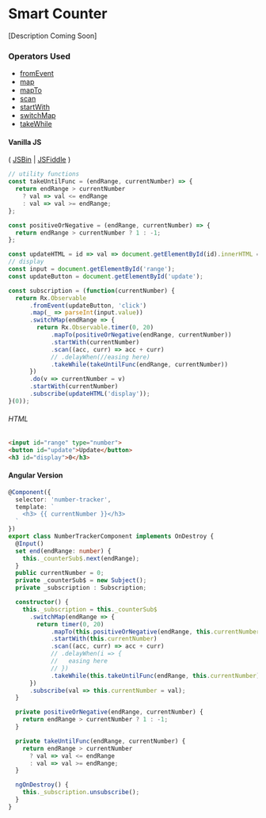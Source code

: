 # Smart Counter

[Description Coming Soon]

### Operators Used
* [fromEvent](../operators/creation/fromevent.md)
* [map](../operators/transformation/map.md)
* [mapTo](../operators/transformation/mapto.md)
* [scan](../operators/transformation/scan.md)
* [startWith](../operators/combination/startwith.md)
* [switchMap](../operators/transformation/switchmap.md)
* [takeWhile](../operators/filtering/takewhile.md)

#### Vanilla JS

( [JSBin](http://jsbin.com/jojucaqiki/1/edit?js,output) | [JSFiddle](https://jsfiddle.net/btroncone/au4sqvxu/) )
```ts
// utility functions
const takeUntilFunc = (endRange, currentNumber) => {
  return endRange > currentNumber
    ? val => val <= endRange
    : val => val >= endRange;
};

const positiveOrNegative = (endRange, currentNumber) => {
  return endRange > currentNumber ? 1 : -1;
};

const updateHTML = id => val => document.getElementById(id).innerHTML = val;
// display
const input = document.getElementById('range');
const updateButton = document.getElementById('update');

const subscription = (function(currentNumber) {
  return Rx.Observable
      .fromEvent(updateButton, 'click')
      .map(_ => parseInt(input.value))
      .switchMap(endRange => {
        return Rx.Observable.timer(0, 20)
            .mapTo(positiveOrNegative(endRange, currentNumber))
            .startWith(currentNumber)
            .scan((acc, curr) => acc + curr)
            // .delayWhen(//easing here)
            .takeWhile(takeUntilFunc(endRange, currentNumber))
      })
      .do(v => currentNumber = v)
      .startWith(currentNumber)
      .subscribe(updateHTML('display'));
}(0));

```

###### HTML
```html
<input id="range" type="number">
<button id="update">Update</button>
<h3 id="display">0</h3>
```

#### Angular Version

```ts
@Component({
  selector: 'number-tracker',
  template: `
    <h3> {{ currentNumber }}</h3>
  `
})
export class NumberTrackerComponent implements OnDestroy {
  @Input()
  set end(endRange: number) {
    this._counterSub$.next(endRange);
  }
  public currentNumber = 0;
  private _counterSub$ = new Subject();
  private _subscription : Subscription;

  constructor() {
    this._subscription = this._counterSub$
      .switchMap(endRange => {
        return timer(0, 20)
            .mapTo(this.positiveOrNegative(endRange, this.currentNumber))
            .startWith(this.currentNumber)
            .scan((acc, curr) => acc + curr)
            // .delayWhen(i => {
            //   easing here
            // })
            .takeWhile(this.takeUntilFunc(endRange, this.currentNumber));
      })
      .subscribe(val => this.currentNumber = val);
  }

  private positiveOrNegative(endRange, currentNumber) {
    return endRange > currentNumber ? 1 : -1;
  }

  private takeUntilFunc(endRange, currentNumber) {
    return endRange > currentNumber
      ? val => val <= endRange
      : val => val >= endRange;
  }

  ngOnDestroy() {
    this._subscription.unsubscribe();
  }
}
```
